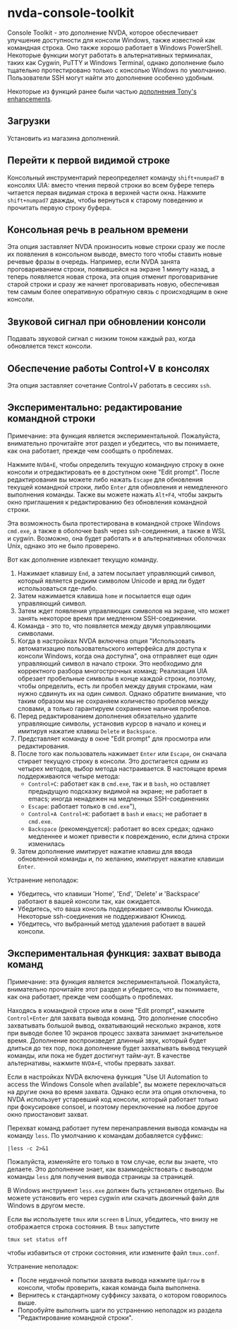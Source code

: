 # nvda-console-toolkit
Console Toolkit - это дополнение NVDA, которое обеспечивает улучшение доступности для консоли Windows, также известной как командная строка. Оно также хорошо работает в Windows PowerShell. Некоторые функции могут работать в альтернативных терминалах, таких как Cygwin, PuTTY и Windows Terminal, однако дополнение было тщательно протестировано только с консолью Windows по умолчанию. Пользователи SSH могут найти это дополнение особенно удобным.

Некоторые из функций ранее были частью [дополнения Tony's enhancements](https://github.com/mltony/nvda-tonys'enhancements/).

## Загрузки

Установить из магазина дополнений.

## Перейти к первой видимой строке

Консольный инструментарий переопределяет команду ``shift+numpad7`` в консолях UIA: вместо чтения первой строки во всем буфере теперь читается первая видимая строка в верхней части окна. Нажмите `shift+numpad7` дважды, чтобы вернуться к старому поведению и прочитать первую строку буфера.

## Консольная речь в реальном времени

Эта опция заставляет NVDA произносить новые строки сразу же после их появления в консольном выводе, вместо того чтобы ставить новые речевые фразы в очередь. Например, если NVDA занята проговариванием строки, появившейся на экране 1 минуту назад, а теперь появляется новая строка, эта опция отменит проговаривание старой строки и сразу же начнет проговаривать новую, обеспечивая тем самым более оперативную обратную связь с происходящим в окне консоли.

## Звуковой сигнал при обновлении консоли

Подавать звуковой сигнал с низким тоном каждый раз, когда обновляется текст консоли.

## Обеспечение работы Control+V в консолях

Эта опция заставляет сочетание Control+V работать в сессиях `ssh`.

## Экспериментально: редактирование командной строки

Примечание: эта функция является экспериментальной. Пожалуйста, внимательно прочитайте этот раздел и убедитесь, что вы понимаете, как она работает, прежде чем сообщать о проблемах.

Нажмите `NVDA+E`, чтобы определить текущую командную строку в окне консоли и отредактировать ее в доступном окне "Edit prompt". После редактирования вы можете либо нажать `Escape` для обновления текущей командной строки, либо `Enter` для обновления и немедленного выполнения команды. Также вы можете нажать `Alt+F4`, чтобы закрыть окно приглашения к редактированию без обновления командной строки.

Эта возможность была протестирована в командной строке Windows `cmd.exe`, а также в оболочке bash через ssh-соединения, а также в WSL и cygwin. Возможно, она будет работать и в альтернативных оболочках Unix, однако это не было проверено.

Вот как дополнение извлекает текущую команду.
1. Нажимает клавишу `End`, а затем посылает управляющий символ, который является редким символом Unicode и вряд ли будет использоваться где-либо.
2. Затем нажимается клавиша `home` и посылается еще один управляющий символ.
3. Затем ждет появления управляющих символов на экране, что может занять некоторое время при медленном SSH-соединении.
4. Команда - это то, что появляется между двумя управляющими символами.
5. Когда в настройках NVDA включена опция "Использовать автоматизацию пользовательского интерфейса для доступа к консоли Windows, когда она доступна", она отправляет еще один управляющий символ в начало строки. Это необходимо для корректного разбора многострочных команд: Реализация UIA обрезает пробельные символы в конце каждой строки, поэтому, чтобы определить, есть ли пробел между двумя строками, нам нужно сдвинуть их на один символ. Однако обратите внимание, что таким образом мы не сохраняем количество пробелов между словами, а только гарантируем сохранение наличия пробелов.
6. Перед редактированием дополнения обязательно удалите управляющие символы, установив курсор в начало и конец и имитируя нажатие клавиш `Delete` и `Backspace`.
7. Представляет команду в окне "Edit prompt" для просмотра или редактирования.
8. После того как пользователь нажимает `Enter` или `Escape`, он сначала стирает текущую строку в консоли.  Это достигается одним из четырех методов, выбор метода настраивается. В настоящее время поддерживаются четыре метода:
    - `Control+C`: работает как в `cmd.exe`, так и в `bash`, но оставляет предыдущую подсказку видимой на экране; не работает в emacs; иногда ненадежен на медленных SSH-соединениях
    - `Escape`: работает только в `cmd.exe`"),
    - `Control+A Control+K`: работает в `bash` и `emacs`; не работает в `cmd.exe`.
    - `Backspace` (рекомендуется): работает во всех средах; однако медленнее и может привести к повреждению, если длина строки изменилась
9. Затем дополнение имитирует нажатие клавиш для ввода обновленной команды и, по желанию, имитирует нажатие клавиши `Enter`.

Устранение неполадок:
- Убедитесь, что клавиши 'Home', 'End', 'Delete' и 'Backspace' работают в вашей консоли так, как ожидается.
- Убедитесь, что ваша консоль поддерживает символы Юникода. Некоторые ssh-соединения не поддерживают Юникод.
- Убедитесь, что выбранный метод удаления работает в вашей консоли.

## Экспериментальная функция: захват вывода команд

Примечание: эта функция является экспериментальной. Пожалуйста, внимательно прочитайте этот раздел и убедитесь, что вы понимаете, как она работает, прежде чем сообщать о проблемах.

Находясь в командной строке или в окне "Edit prompt", нажмите `Control+Enter` для захвата вывода команд. Это дополнение способно захватывать большой вывод, охватывающий несколько экранов, хотя при выводе более 10 экранов процесс захвата занимает значительное время. Дополнение воспроизведет длинный звук, который будет длиться до тех пор, пока дополнение будет захватывать вывод текущей команды, или пока не будет достигнут тайм-аут. В качестве альтернативы, нажмите `NVDA+E`, чтобы прервать захват.

Если в настройках NVDA включена функция "Use UI Automation to access the Windows Console when available", вы можете переключаться на другие окна во время захвата. Однако если эта опция отключена, то NVDA использует устаревший код консоли, который работает только при фокусировке consoel, и поэтому переключение на любое другое окно приостановит захват.

Перехват команд работает путем перенаправления вывода команды на команду `less`. По умолчанию к командам добавляется суффикс:
```
|less -c 2>&1
```
Пожалуйста, изменяйте его только в том случае, если вы знаете, что делаете. Это дополнение знает, как взаимодействовать с выводом команды `less` для получения вывода страницы за страницей.

В Windows инструмент `less.exe` должен быть установлен отдельно. Вы можете установить его через cygwin или скачать двоичный файл для Windows в другом месте.

Если вы используете `tmux` или `screen` в Linux, убедитесь, что внизу не отображается строка состояния. В `tmux` запустите 
```
tmux set status off
```
чтобы избавиться от строки состояния, или измените файл `tmux.conf`.

Устранение неполадок:
- После неудачной попытки захвата вывода нажмите `UpArrow` в консоли, чтобы проверить, какая команда была выполнена.
- Вернитесь к стандартному суффиксу захвата, о котором говорилось выше.
- Попробуйте выполнить шаги по устранению неполадок из раздела "Редактирование командной строки".